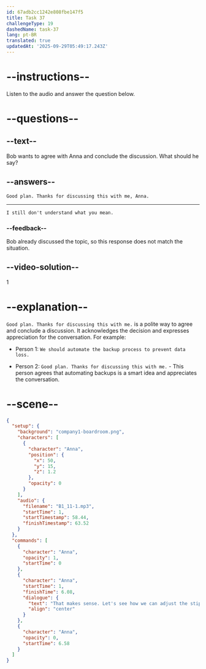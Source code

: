 ```yaml
---
id: 67adb2cc1242e808fbe147f5
title: Task 37
challengeType: 19
dashedName: task-37
lang: pt-BR
translated: true
updatedAt: '2025-09-29T05:49:17.243Z'
---
```


<!-- (Audio) Anna: That makes sense. Let's see how we can adjust the stipend to cover both technology and office furniture. -->

<!-- SPEAKING -->

# --instructions--

Listen to the audio and answer the question below.

# --questions--

## --text--

Bob wants to agree with Anna and conclude the discussion. What should he say?

## --answers--

`Good plan. Thanks for discussing this with me, Anna.`

---

`I still don't understand what you mean.`

### --feedback--

Bob already discussed the topic, so this response does not match the situation.

## --video-solution--

1

# --explanation--

`Good plan. Thanks for discussing this with me.` is a polite way to agree and conclude a discussion. It acknowledges the decision and expresses appreciation for the conversation. For example:

- Person 1: `We should automate the backup process to prevent data loss.`

- Person 2: `Good plan. Thanks for discussing this with me.` - This person agrees that automating backups is a smart idea and appreciates the conversation.

# --scene--

```json
{
  "setup": {
    "background": "company1-boardroom.png",
    "characters": [
      {
        "character": "Anna",
        "position": {
          "x": 50,
          "y": 15,
          "z": 1.2
        },
        "opacity": 0
      }
    ],
    "audio": {
      "filename": "B1_11-1.mp3",
      "startTime": 1,
      "startTimestamp": 58.44,
      "finishTimestamp": 63.52
    }
  },
  "commands": [
    {
      "character": "Anna",
      "opacity": 1,
      "startTime": 0
    },
    {
      "character": "Anna",
      "startTime": 1,
      "finishTime": 6.08,
      "dialogue": {
        "text": "That makes sense. Let's see how we can adjust the stipend to cover both technology and office furniture.",
        "align": "center"
      }
    },
    {
      "character": "Anna",
      "opacity": 0,
      "startTime": 6.58
    }
  ]
}
```
